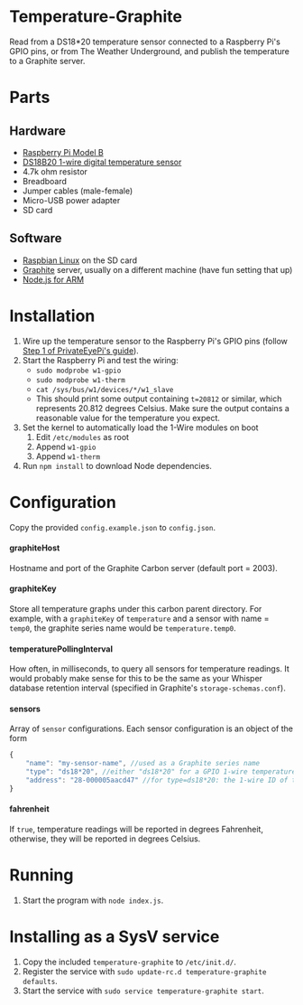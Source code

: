 Temperature-Graphite
==========================

Read from a DS18*20 temperature sensor connected to a Raspberry Pi's GPIO pins, or from The Weather Underground, and publish the temperature to a Graphite server.

# Parts

## Hardware
- [Raspberry Pi Model B](http://www.amazon.com/RASPBERRY-MODEL-756-8308-Raspberry-Pi/dp/B009SQQF9C)
- [DS18B20 1-wire digital temperature sensor](http://www.adafruit.com/products/374)
- 4.7k ohm resistor
- Breadboard
- Jumper cables (male-female)
- Micro-USB power adapter
- SD card

## Software
- [Raspbian Linux](http://www.raspberrypi.org/downloads/) on the SD card
- [Graphite](http://graphite.wikidot.com/) server, usually on a different machine (have fun setting that up)
- [Node.js for ARM](http://nodejs.org/dist/v0.10.28/node-v0.10.28-linux-arm-pi.tar.gz)

# Installation
1. Wire up the temperature sensor to the Raspberry Pi's GPIO pins (follow [Step 1 of PrivateEyePi's guide](http://www.projects.privateeyepi.com/home/temperature-gauge)).
2. Start the Raspberry Pi and test the wiring:
	- `sudo modprobe w1-gpio`
	- `sudo modprobe w1-therm`
	- `cat /sys/bus/w1/devices/*/w1_slave`
	- This should print some output containing `t=20812` or similar, which represents 20.812 degrees Celsius. Make sure the output contains a reasonable value for the temperature you expect.
3. Set the kernel to automatically load the 1-Wire modules on boot
	1. Edit `/etc/modules` as root
	2. Append `w1-gpio`
	3. Append `w1-therm`
4. Run `npm install` to download Node dependencies.

# Configuration
Copy the provided `config.example.json` to `config.json`.

#### graphiteHost
Hostname and port of the Graphite Carbon server (default port = 2003).

#### graphiteKey
Store all temperature graphs under this carbon parent directory.
For example, with a `graphiteKey` of `temperature` and a sensor with name = `temp0`, the graphite series name would be `temperature.temp0`.

#### temperaturePollingInterval
How often, in milliseconds, to query all sensors for temperature readings. It would probably make sense for this to be the same as your Whisper database retention interval (specified in Graphite's `storage-schemas.conf`).

#### sensors
Array of `sensor` configurations.
Each sensor configuration is an object of the form
```javascript
{
	"name": "my-sensor-name", //used as a Graphite series name
	"type": "ds18*20", //either "ds18*20" for a GPIO 1-wire temperature sensor, or "wunderground" for a wunderground.com API client
	"address": "28-000005aacd47" //for type=ds18*20: the 1-wire ID of the sensor device (list with node index.js --list-sensors). for type=wunderground: the station ID to poll (case-sensitive)
}
```

#### fahrenheit
If `true`, temperature readings will be reported in degrees Fahrenheit, otherwise, they will be reported in degrees Celsius.

# Running
1. Start the program with `node index.js`.

# Installing as a SysV service
1. Copy the included `temperature-graphite` to `/etc/init.d/`.
2. Register the service with `sudo update-rc.d temperature-graphite defaults`.
3. Start the service with `sudo service temperature-graphite start`.
